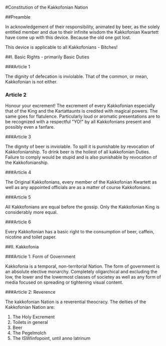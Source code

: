 #Constitution of the Kakkofonian Nation

##Preamble

In acknowledgement of their responsibility, animated by beer, as the solely entitled member and due to their 
infinite wisdom the Kakkofonian Kwartett have come up with this device. Because the old one got lost.

This device is applicable to all Kakkofonians - Bitches!

##I. Basic Rights - primarily Basic Duties

###Article 1

The dignity of defecation is inviolable. That of the common, or mean, Kakkofonian is not either.

### Article 2

Honour your excrement! The excrement of every Kakkofonian especially that of the King and the Kartattaunts is credited
with magical powers. The same goes for flatulence. Particularly loud or aromatic presentations are to be recognized with a respectful
"YO!" by all Kakkofonians present and possibly even a fanfare.

###Article 3

The dignity of beer is inviolable. To spill it is punishable by revocation of Kakkofonianship.
To drink beer is the holiest of all kakkofonian Duties. Failure to comply would be stupid and is also punishable by revocation
of the Kakkofonianship.

###Article 4

The Original Kakkofonians, every member of the Kakkofonian Kwartett as well as any appointed officials are as a matter of course Kakkofonians.

###Article 5

All Kakkofonians are equal before the gossip. Only the Kakkofonian King is considerably more equal.

###Article 6

Every Kakkofonian has a basic right to the consumption of beer, caffein, nicotine and toilet paper.

##II. Kakkofonia

###Article 1: Form of Government

Kakkofonia is a temporal, non-territorial Nation. The form of government is an absolute elective monarchy.
Completely oligarchical and excluding the low, the lower and the lowermost classes of societey as well as
any form of media focused on spreading or tightening visual content.

###Article 2: Reverence

The kakkofonian Nation is a reverential theocracy.
The deities of the Kakkofonian Nation are:

1. The Holy Excrement
2. Toilets in general
3. Beer
4. The Pegelmolch
5. The ISWIinfopoint, until anno latrinum

